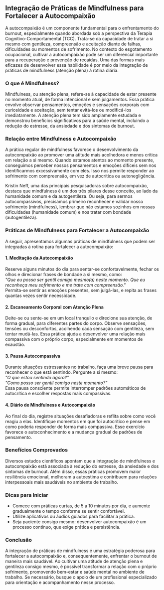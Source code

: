
## Integração de Práticas de Mindfulness para Fortalecer a Autocompaixão

A autocompaixão é um componente fundamental para o enfrentamento do burnout, especialmente quando abordada sob a perspectiva da Terapia Cognitivo-Comportamental (TCC). Trata-se da capacidade de tratar a si mesmo com gentileza, compreensão e aceitação diante de falhas, dificuldades ou momentos de sofrimento. No contexto do esgotamento ocupacional, cultivar a autocompaixão pode ser um diferencial importante para a recuperação e prevenção de recaídas. Uma das formas mais eficazes de desenvolver essa habilidade é por meio da integração de práticas de mindfulness (atenção plena) à rotina diária.

### O que é Mindfulness?

Mindfulness, ou atenção plena, refere-se à capacidade de estar presente no momento atual, de forma intencional e sem julgamentos. Essa prática envolve observar pensamentos, emoções e sensações corporais com curiosidade e aceitação, sem tentar evitá-los ou modificá-los imediatamente. A atenção plena tem sido amplamente estudada e demonstrou benefícios significativos para a saúde mental, incluindo a redução do estresse, da ansiedade e dos sintomas de burnout.

### Relação entre Mindfulness e Autocompaixão

A prática regular de mindfulness favorece o desenvolvimento da autocompaixão ao promover uma atitude mais acolhedora e menos crítica em relação a si mesmo. Quando estamos atentos ao momento presente, conseguimos perceber nossos pensamentos e emoções difíceis sem nos identificarmos excessivamente com eles. Isso nos permite responder ao sofrimento com compreensão, em vez de autocrítica ou autonegligência.

Kristin Neff, uma das principais pesquisadoras sobre autocompaixão, destaca que mindfulness é um dos três pilares desse conceito, ao lado da humanidade comum e da autogentileza. Ou seja, para sermos autocompassivos, precisamos primeiro reconhecer e validar nosso sofrimento (mindfulness), lembrar que não estamos sozinhos em nossas dificuldades (humanidade comum) e nos tratar com bondade (autogentileza).

### Práticas de Mindfulness para Fortalecer a Autocompaixão

A seguir, apresentamos algumas práticas de mindfulness que podem ser integradas à rotina para fortalecer a autocompaixão:

#### 1. Meditação da Autocompaixão

Reserve alguns minutos do dia para sentar-se confortavelmente, fechar os olhos e direcionar frases de bondade a si mesmo, como:  
*"Que eu possa ser gentil comigo mesmo(a) neste momento. Que eu reconheça meu sofrimento e me trate com compreensão."*  
Permita-se sentir as emoções presentes, sem julgá-las, e repita as frases quantas vezes sentir necessidade.

#### 2. Escaneamento Corporal com Atenção Plena

Deite-se ou sente-se em um local tranquilo e direcione sua atenção, de forma gradual, para diferentes partes do corpo. Observe sensações, tensões ou desconfortos, acolhendo cada sensação com gentileza, sem tentar mudá-las. Essa prática ajuda a desenvolver uma relação mais compassiva com o próprio corpo, especialmente em momentos de exaustão.

#### 3. Pausa Autocompassiva

Durante situações estressantes no trabalho, faça uma breve pausa para reconhecer o que está sentindo. Pergunte a si mesmo:  
*"O que estou sentindo agora?"*  
*"Como posso ser gentil comigo neste momento?"*  
Essa pausa consciente permite interromper padrões automáticos de autocrítica e escolher respostas mais compassivas.

#### 4. Diário de Mindfulness e Autocompaixão

Ao final do dia, registre situações desafiadoras e reflita sobre como você reagiu a elas. Identifique momentos em que foi autocrítico e pense em como poderia responder de forma mais compassiva. Esse exercício favorece o autoconhecimento e a mudança gradual de padrões de pensamento.

### Benefícios Comprovados

Diversos estudos científicos apontam que a integração de mindfulness e autocompaixão está associada à redução do estresse, da ansiedade e dos sintomas de burnout. Além disso, essas práticas promovem maior resiliência emocional, melhoram a autoestima e contribuem para relações interpessoais mais saudáveis no ambiente de trabalho.

### Dicas para Iniciar

- Comece com práticas curtas, de 5 a 10 minutos por dia, e aumente gradualmente o tempo conforme se sentir confortável.
- Utilize aplicativos ou áudios guiados para facilitar a prática.
- Seja paciente consigo mesmo: desenvolver autocompaixão é um processo contínuo, que exige prática e persistência.

### Conclusão

A integração de práticas de mindfulness é uma estratégia poderosa para fortalecer a autocompaixão e, consequentemente, enfrentar o burnout de maneira mais saudável. Ao cultivar uma atitude de atenção plena e gentileza consigo mesmo, é possível transformar a relação com o próprio sofrimento, promovendo bem-estar e saúde mental no ambiente de trabalho. Se necessário, busque o apoio de um profissional especializado para orientação e acompanhamento nesse processo.
```